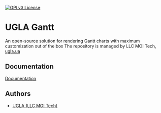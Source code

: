 [![GPLv3 License](https://img.shields.io/badge/License-GPL%20v3-yellow.svg)](https://opensource.org/license/gpl-3-0)

# UGLA Gantt

An open-source solution for rendering Gantt charts with maximum customization out of the box
The repository is managed by LLC MOI Tech, [ugla.ua](https://ugla.ua/en/)


## Documentation

[Documentation](https://docs.gantt.ugla.ua)


## Authors

- [UGLA (LLC MOI Tech)](https://ugla.ua/en/)

